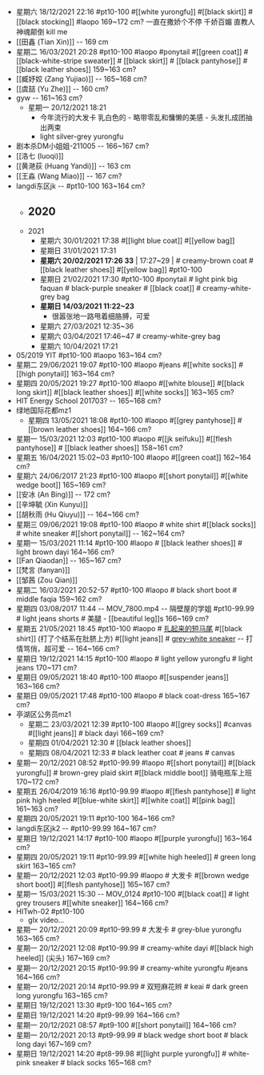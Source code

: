 - 星期六 18/12/2021 22:16 #pt10-100 #[[white yurongfu]] #[[black skirt]] #[[black stocking]] #laopo 169~172 cm?
一直在撒娇个不停 千娇百媚 直教人神魂颠倒 kill me
- [[田鑫 (Tian Xin)]] -- 169 cm
- 星期二 16/03/2021 20:28 #pt10-100 #laopo #ponytail #[[green coat]]  #[[black-white-stripe sweater]] # [[black skirt]] # [[black pantyhose]] # [[black leather shoes]]   159~163 cm?
- [[臧妤姣 (Zang Yujiao)]] -- 165~168 cm?
- [[虞喆 (Yu Zhe)]] -- 160 cm?
- gyw -- 161~163 cm?
    - 星期一 20/12/2021 18:21
        - 今年流行的大发卡 乳白色的 - 略带零乱和慵懒的美感 - 头发扎成团抽出两束
        - light silver-grey yurongfu
- 剧本杀DM小姐姐-211005 -- 166~167 cm?
- [[洛七 (luoqi)]]
- [[黄滟荻 (Huang Yandi)]] -- 163 cm
- [[王淼 (Wang Miao)]] -- 167 cm?
- langdi东区jk -- #pt10-100   163~164 cm?
    - 2020
        - 
    - 2021
        - 星期六 30/01/2021 17:38 #[[light blue coat]] #[[yellow bag]]
        - 星期日 31/01/2021 17:31
        - __星期六 20/02/2021 17:26 33__ | 17:27~29 | # creamy-brown coat # [[black leather shoes]] #[[yellow bag]] #pt10-100
        - 星期日 21/02/2021 17:30 #pt10-100 #ponytail # light pink big faquan # black-purple sneaker # [[black coat]] # creamy-white-grey bag
        - __星期日 14/03/2021 11:22~23__
            - 很嚣张地一路甩着细胳膊，可爱
        - 星期六 27/03/2021 12:35~36
        - 星期六 03/04/2021 17:46~47 # creamy-white-grey bag
        - 星期六 10/04/2021 17:21
- 05/2019 YIT #pt10-100 #laopo   163~164 cm?
- 星期二 29/06/2021 19:07 #pt10-100 #laopo #jeans #[[white socks]] #[[high ponytail]] 163~164 cm?
- 星期四 20/05/2021 19:27 #pt10-100 #laopo #[[white blouse]] #[[black long skirt]] #[[black leather shoes]] #[[white socks]]   163~165 cm?
- HIT Energy School 201703? -- 165~168 cm?
- 绿地国际花都mz1
    - 星期四 13/05/2021 18:08 #pt10-100 #laopo #[[grey pantyhose]] #[[brown leather shoes]]   164~166 cm?
- 星期一 15/03/2021 12:03 #pt10-100 #laopo #[[jk seifuku]] #[[flesh pantyhose]] # [[black leather shoes]]   158~161 cm?
- 星期五 16/04/2021 15:02~03 #pt10-100 #laopo #[[green coat]]   162~164 cm?
- 星期六 24/06/2017 21:23 #pt10-100 #laopo #[[short ponytail]] #[[white wedge boot]]   165~169 cm?
- [[安冰 (An Bing)]] -- 172 cm?
- [[辛坤毓 (Xin Kunyu)]]
- [[胡秋雨 (Hu Qiuyu)]] -- 164~166 cm?
- 星期三 09/06/2021 19:08 #pt10-100 #laopo # white shirt #[[black socks]] # white sneaker #[[short ponytail]] -- 162~164 cm?
- 星期一 15/03/2021 11:14 #pt10-100 #laopo # [[black leather shoes]] # light brown dayi   164~166 cm?
- [[Fan Qiaodan]] -- 165~167 cm?
- [[梵言 (fanyan)]] 
- [[邹茜 (Zou Qian)]]
- 星期二 16/03/2021 20:52-57 #pt10-100 #laopo # black short boot # middle faqia   159~162 cm?
- 星期四 03/08/2017 11:44 -- MOV_7800.mp4 -- 隔壁屋的学姐 #pt10-99.99 # light jeans shorts # 美腿 - [[beautiful leg]]s   166~169 cm?
- 星期五 21/05/2021 18:45 #pt10-100 #laopo # [扎起来的短马尾](((-4iLe4LjG))) #[[black shirt]] (打了个结系在肚脐上方) #[[light jeans]] # [grey-white sneaker](((6GBixxzdO))) -- 打情骂俏，超可爱 -- 164~166 cm?
- 星期日 19/12/2021 14:15 #pt10-100 #laopo # light yellow yurongfu # light jeans  170~171 cm?
- 星期日 09/05/2021 18:40 #pt10-100 #laopo #[[suspender jeans]]   163~166 cm?
- 星期日 09/05/2021 17:48 #pt10-100 #laopo # black coat-dress   165~167 cm?
- 亭湖区公务员mz1
    - 星期二 23/03/2021 12:39 #pt10-100 #laopo #[[grey socks]] #canvas #[[light jeans]] # black dayi   166~169 cm?
    - 星期四 01/04/2021 12:30 # [[black leather shoes]]
    - 星期四 08/04/2021 12:33 # black leather coat # jeans # canvas
- 星期一 20/12/2021 08:52 #pt10-99.99 #laopo #[[short ponytail]] #[[black yurongfu]] # brown-grey plaid skirt #[[black middle boot]] 骑电瓶车上班 170~172 cm?
- 星期五 26/04/2019 16:16 #pt10-99.99 #laopo #[[flesh pantyhose]] # light pink high heeled #[[blue-white skirt]] #[[white coat]] #[[pink bag]]   161~163 cm?
- 星期四 20/05/2021 19:11 #pt10-100   164~166 cm?
- langdi东区jk2 -- #pt10-99.99   164~167 cm?
- 星期日 19/12/2021 14:17 #pt10-100 #laopo #[[purple yurongfu]] 163~164 cm?
- 星期四 20/05/2021 19:11 #pt10-99.99 #[[white high heeled]] # green long skirt   163~165 cm?
- 星期一 20/12/2021 12:03 #pt10-99.99 #laopo # 大发卡 #[[brown wedge short boot]] #[[flesh pantyhose]] 165~167 cm?
- 星期一 15/03/2021 15:30 -- MOV_0124 #pt10-100 #[[black coat]] # light grey trousers #[[white sneaker]]   164~166 cm?
- HITwh-02 #pt10-100
    - glx video...
- 星期一 20/12/2021 20:09 #pt10-99.99 # 大发卡 # grey-blue yurongfu 163~165 cm?
- 星期一 20/12/2021 12:08 #pt10-99.99 # creamy-white dayi #[[black high heeled]] (尖头) 167~169 cm?
- 星期一 20/12/2021 20:15 #pt10-99.99 # creamy-white yurongfu #jeans 164~166 cm?
- 星期一 20/12/2021 20:14 #pt10-99.99 # 双短麻花辫 # keai # dark green long yurongfu 163~165 cm?
- 星期日 19/12/2021 13:30 #pt9-100 164~165 cm?
- 星期日 19/12/2021 14:20 #pt9-99.99 164~166 cm?
- 星期一 20/12/2021 08:57 #pt9-100 #[[short ponytail]] 164~166 cm?
- 星期一 20/12/2021 20:13 #pt9-99.99 # black wedge short boot # black long dayi 167~169 cm?
- 星期日 19/12/2021 14:20 #pt8-99.98 #[[light purple yurongfu]] # white-pink sneaker # black socks 165~168 cm?
